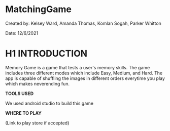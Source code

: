 # MatchingGame 
Created by: Kelsey Ward, Amanda Thomas, Komlan Sogah, Parker Whitton

Date: 12/6/2021

# H1 **INTRODUCTION**

Memory Game is a game that tests a user's memory skills.  The game includes three different modes which include Easy, Medium, and Hard.  The app is capable of shuffling the images in different orders everytime you play which makes neverending fun. 


**TOOLS USED** 

We used android studio to build this game 


**WHERE TO PLAY** 

(Link to play store if accepted)
